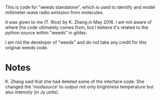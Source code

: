 This is code for "weeds standalone", which is used to identify and model millimeter-wave radio emission from molecules.

It was given to me (T. Rice) by K. Zhang in May 2016.
I am not aware of where the code ultimately comes from, but I believe it's related to the python source within "weeds" in gildas.

I am not the developer of "weeds" and do not take any credit for this original weeds code.

Notes
=====

K. Zhang said that she had deleted some of the interface code.
She changed the 'modsource' to output not only brightness temperature but also intensity (in Jy units).
